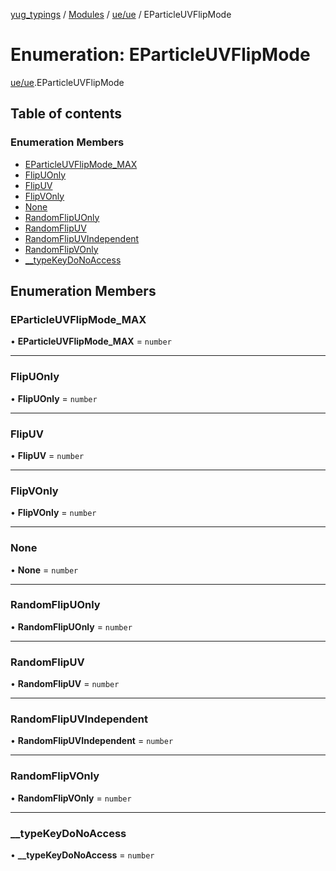 [yug_typings](../README.md) / [Modules](../modules.md) / [ue/ue](../modules/ue_ue.md) / EParticleUVFlipMode

# Enumeration: EParticleUVFlipMode

[ue/ue](../modules/ue_ue.md).EParticleUVFlipMode

## Table of contents

### Enumeration Members

- [EParticleUVFlipMode\_MAX](ue_ue.EParticleUVFlipMode.md#eparticleuvflipmode_max)
- [FlipUOnly](ue_ue.EParticleUVFlipMode.md#flipuonly)
- [FlipUV](ue_ue.EParticleUVFlipMode.md#flipuv)
- [FlipVOnly](ue_ue.EParticleUVFlipMode.md#flipvonly)
- [None](ue_ue.EParticleUVFlipMode.md#none)
- [RandomFlipUOnly](ue_ue.EParticleUVFlipMode.md#randomflipuonly)
- [RandomFlipUV](ue_ue.EParticleUVFlipMode.md#randomflipuv)
- [RandomFlipUVIndependent](ue_ue.EParticleUVFlipMode.md#randomflipuvindependent)
- [RandomFlipVOnly](ue_ue.EParticleUVFlipMode.md#randomflipvonly)
- [\_\_typeKeyDoNoAccess](ue_ue.EParticleUVFlipMode.md#__typekeydonoaccess)

## Enumeration Members

### EParticleUVFlipMode\_MAX

• **EParticleUVFlipMode\_MAX** = `number`

___

### FlipUOnly

• **FlipUOnly** = `number`

___

### FlipUV

• **FlipUV** = `number`

___

### FlipVOnly

• **FlipVOnly** = `number`

___

### None

• **None** = `number`

___

### RandomFlipUOnly

• **RandomFlipUOnly** = `number`

___

### RandomFlipUV

• **RandomFlipUV** = `number`

___

### RandomFlipUVIndependent

• **RandomFlipUVIndependent** = `number`

___

### RandomFlipVOnly

• **RandomFlipVOnly** = `number`

___

### \_\_typeKeyDoNoAccess

• **\_\_typeKeyDoNoAccess** = `number`
